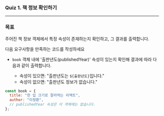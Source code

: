 ### Quiz 1. 책 정보 확인하기

---

### 목표

주어진 책 정보 객체에서 특정 속성이 존재하는지 확인하고, 그 결과를 출력합니다.

다음 요구사항을 만족하는 코드를 작성하세요

- `book` 객체 내에 '출판년도(publishedYear)' 속성이 있는지 확인해 결과에 따라 다음과 같이 출력합니다.

  - 속성이 있으면: "출판년도는 `${출판년도}`입니다."
  - 속성이 없으면: "출판년도 정보가 없습니다."

```javascript
const book = {
  title: "한 입 크기로 잘라먹는 리액트",
  author: "이정환",
  // publishedYear 속성은 이 객체에는 없습니다.
};
```
